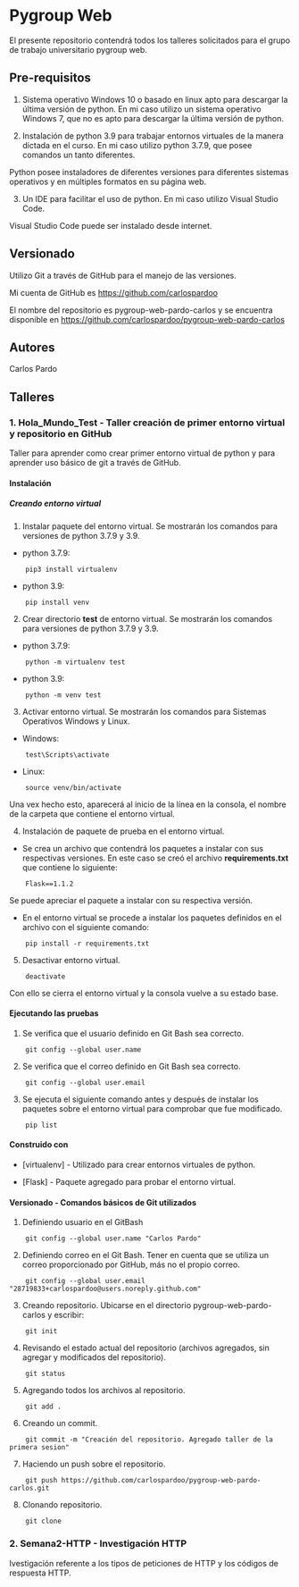 # Pygroup Web
El presente repositorio contendrá todos los talleres solicitados para el grupo de trabajo universitario pygroup web.

## Pre-requisitos
1. Sistema operativo Windows 10 o basado en linux apto para descargar la última versión de python. En mi caso utilizo un sistema operativo Windows 7, que no es apto para descargar la última versión de python.

2. Instalación de python 3.9 para trabajar entornos virtuales de la manera dictada en el curso. En mi caso utilizo python 3.7.9, que posee comandos un tanto diferentes.

Python posee instaladores de diferentes versiones para diferentes sistemas operativos y en múltiples formatos en su página web.

3. Un IDE para facilitar el uso de python. En mi caso utilizo Visual Studio Code.

Visual Studio Code puede ser instalado desde internet.


## Versionado
Utilizo Git a través de GitHub para el manejo de las versiones.

Mi cuenta de GitHub es https://github.com/carlospardoo

El nombre del repositorio es pygroup-web-pardo-carlos y se encuentra disponible en https://github.com/carlospardoo/pygroup-web-pardo-carlos

## Autores
Carlos Pardo

## Talleres

### 1. Hola_Mundo_Test - Taller creación de primer entorno virtual y repositorio en GitHub
Taller para aprender como crear primer entorno virtual de python y para aprender uso básico de git a través de GitHub.

#### Instalación

##### Creando entorno virtual

1. Instalar paquete del entorno virtual. Se mostrarán los comandos para versiones de python 3.7.9 y 3.9.

* python 3.7.9:
```
    pip3 install virtualenv
 ``` 

 * python 3.9:
```
    pip install venv
 ``` 

 2. Crear directorio **test** de entorno virtual. Se mostrarán los comandos para versiones de python 3.7.9 y 3.9.

* python 3.7.9:
```
    python -m virtualenv test
 ``` 

 * python 3.9:
```
    python -m venv test
 ``` 

 3. Activar entorno virtual. Se mostrarán los comandos para Sistemas Operativos Windows y Linux.

* Windows:
```
    test\Scripts\activate
 ``` 

 * Linux:
```
    source venv/bin/activate
 ``` 

Una vex hecho esto, aparecerá al inicio de la línea en la consola, el nombre de la carpeta que contiene el entorno virtual.

4. Instalación de paquete de prueba en el entorno virtual.

* Se crea un archivo que contendrá los paquetes a instalar con sus respectivas versiones. En este caso se creó el archivo **requirements.txt** que contiene lo siguiente:

```
    Flask==1.1.2
 ``` 

Se puede apreciar el paquete a instalar con su respectiva versión.

* En el entorno virtual se procede a instalar los paquetes definidos en el archivo con el siguiente comando:

```
    pip install -r requirements.txt
 ``` 

5. Desactivar entorno virtual.

```
    deactivate
 ``` 

Con ello se cierra el entorno virtual y la consola vuelve a su estado base.

#### Ejecutando las pruebas

1. Se verifica que el usuario definido en Git Bash sea correcto.

```
    git config --global user.name
 ``` 

2. Se verifica que el correo definido en Git Bash sea correcto.

```
    git config --global user.email
 ``` 

3. Se ejecuta el siguiente comando antes y después de instalar los paquetes sobre el entorno virtual para comprobar que fue modificado.

```
    pip list
 ``` 

#### Construido con

* [virtualenv] - Utilizado para crear entornos virtuales de python.

* [Flask] - Paquete agregado para probar el entorno virtual.

#### Versionado - Comandos básicos de Git utilizados

1. Definiendo usuario en el GitBash

```
    git config --global user.name "Carlos Pardo"
 ``` 

2. Definiendo correo en el Git Bash. Tener en cuenta que se utiliza un correo proporcionado por GitHub, más no el propio correo.

```
    git config --global user.email "28719833+carlospardoo@users.noreply.github.com"
 ``` 

3. Creando repositorio. Ubicarse en el directorio pygroup-web-pardo-carlos y escribir:

```
    git init
 ```

4. Revisando el estado actual del repositorio (archivos agregados, sin agregar y modificados del repositorio).

```
    git status
 ```

5. Agregando todos los archivos al repositorio.

```
    git add .
 ```

6. Creando un commit.

```
    git commit -m "Creación del repositorio. Agregado taller de la
primera sesion"
 ```

7. Haciendo un push sobre el repositorio.

```
    git push https://github.com/carlospardoo/pygroup-web-pardo-carlos.git
 ```

8. Clonando repositorio.

```
    git clone 
 ```

### 2. Semana2-HTTP - Investigación HTTP

Ivestigación referente a los tipos de peticiones de HTTP y los códigos de respuesta HTTP.
